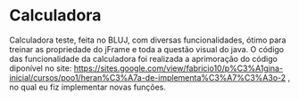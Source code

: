 # Calculadora
Calculadora teste, feita no BLUJ, com diversas funcionalidades, ótimo para treinar as propriedade do jFrame e toda a questão visual do java.
O código das funcionalidade da calculadora foi realizada a aprimoração do código diponível no site: https://sites.google.com/view/fabricio10/p%C3%A1gina-inicial/cursos/poo1/heran%C3%A7a-de-implementa%C3%A7%C3%A3o-2 , no qual eu fiz implementar novas funções.
